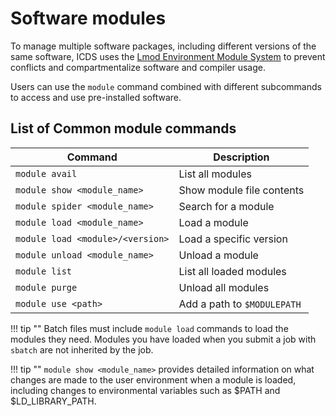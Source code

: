 # Software modules

To manage multiple software packages, including different versions of the same software, 
ICDS uses the [Lmod Environment Module System](https://lmod.readthedocs.io/en/latest/) to 
prevent conflicts and compartmentalize software and compiler usage.

Users can use the `module` command combined with different subcommands to access and use 
pre-installed software.

## List of Common module commands

| Command | Description |
| ---- | ---- |
| `module avail` | List all modules |
| `module show <module_name>` | Show module file contents |
| `module spider <module_name>` | Search for a module |
| `module load <module_name>` | Load a module |
| `module load <module>/<version>` | Load a specific version |
| `module unload <module_name>` | Unload a module |
| `module list` | List all loaded modules |
| `module purge` | Unload all modules |
| `module use <path>` | Add a path to `$MODULEPATH` |


!!! tip ""
     Batch files must include `module load` commands to load the modules they need.
     Modules you have loaded when you submit a job with `sbatch` are not inherited by the job.

!!! tip ""
     `module show <module_name>` provides detailed information on what changes are made to the 
     user environment when a module is loaded, including changes to environmental variables such as 
     $PATH and $LD_LIBRARY_PATH.
